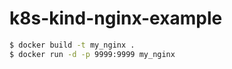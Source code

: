 # k8s-kind-nginx-example

```bash
$ docker build -t my_nginx .
$ docker run -d -p 9999:9999 my_nginx
```